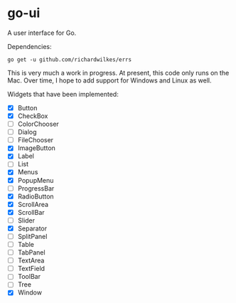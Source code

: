 # go-ui
A user interface for Go.

Dependencies:
```
go get -u github.com/richardwilkes/errs
```

This is very much a work in progress. At present, this code only runs on the Mac. Over time, I
hope to add support for Windows and Linux as well.

Widgets that have been implemented:

- [x] Button
- [x] CheckBox
- [ ] ColorChooser
- [ ] Dialog
- [ ] FileChooser
- [x] ImageButton
- [x] Label
- [ ] List
- [x] Menus
- [x] PopupMenu
- [ ] ProgressBar
- [x] RadioButton
- [x] ScrollArea
- [x] ScrollBar
- [ ] Slider
- [x] Separator
- [ ] SplitPanel
- [ ] Table
- [ ] TabPanel
- [ ] TextArea
- [ ] TextField
- [ ] ToolBar
- [ ] Tree
- [x] Window
